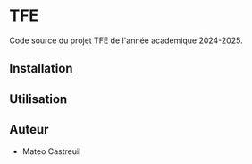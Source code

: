 # TFE

Code source du projet TFE de l'année académique 2024-2025.

## Installation

<!-- Pour installer le projet, il suffit de cloner le dépôt et d'installer les dépendances avec la commande suivante :

```bash
npm install
``` -->

## Utilisation

<!-- Pour lancer le projet, il suffit de lancer la commande suivante :

```bash
npm start
``` -->

## Auteur

- Mateo Castreuil
